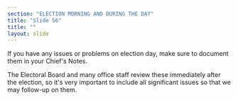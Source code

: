 ```yaml
---
section: "ELECTION MORNING AND DURING THE DAY"
title: "Slide 56"
title: ""
layout: slide
---
```


If you have any issues or problems on election day, make sure to document them in your Chief's Notes.

The Electoral Board and many office staff review these immediately after the election, so it's very important to include all significant issues so that we may follow-up on them.




